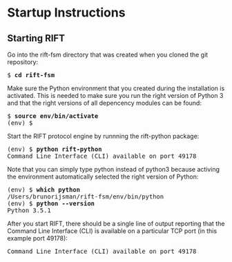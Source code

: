 # Startup Instructions

## Starting RIFT

Go into the rift-fsm directory that was created when you cloned the git repository:

<pre>
$ <b>cd rift-fsm</b>
</pre>

Make sure the Python environment that you created during the installation is activated. This is needed to make sure you 
run the right version of Python 3 and that the right versions of all depencency modules can be found:

<pre>
$ <b>source env/bin/activate</b>
(env) $ 
</pre>

Start the RIFT protocol engine by runnning the rift-python package: 

<pre>
(env) $ <b>python rift-python</b>
Command Line Interface (CLI) available on port 49178
</pre>

Note that you can simply type python instead of python3 because activing the environment automatically selected the 
right version of Python:

<pre>
(env) $ <b>which python</b>
/Users/brunorijsman/rift-fsm/env/bin/python
(env) $ <b>python --version</b>
Python 3.5.1
</pre>

After you start RIFT, there should be a single line of output reporting that the Command Line Interface (CLI) is 
available on a particular TCP port (in this example port 49178):

<pre>
Command Line Interface (CLI) available on port 49178
</pre>

